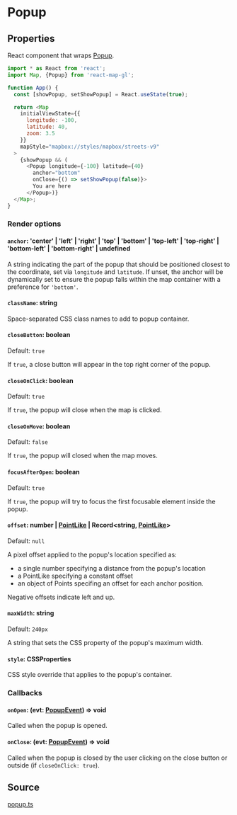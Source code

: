 # Popup


## Properties

React component that wraps [Popup](https://docs.mapbox.com/mapbox-gl-js/api/markers/#popup).

```js
import * as React from 'react';
import Map, {Popup} from 'react-map-gl';

function App() {
  const [showPopup, setShowPopup] = React.useState(true);

  return <Map
    initialViewState={{
      longitude: -100,
      latitude: 40,
      zoom: 3.5
    }}
    mapStyle="mapbox://styles/mapbox/streets-v9"
  >
    {showPopup && (
      <Popup longitude={-100} latitude={40}
        anchor="bottom"
        onClose={() => setShowPopup(false)}>
        You are here
      </Popup>)}
  </Map>;
}
```

### Render options

#### `anchor`: 'center' | 'left' | 'right' | 'top' | 'bottom' | 'top-left' | 'top-right' | 'bottom-left' | 'bottom-right' | undefined

A string indicating the part of the popup that should be positioned closest to the coordinate, set via `longitude` and `latitude`. 
If unset, the anchor will be dynamically set to ensure the popup falls within the map container with a preference for `'bottom'`.

#### `className`: string

Space-separated CSS class names to add to popup container.

#### `closeButton`: boolean

Default: `true`

If `true`, a close button will appear in the top right corner of the popup.

#### `closeOnClick`: boolean

Default: `true`

If `true`, the popup will close when the map is clicked.

#### `closeOnMove`: boolean

Default: `false`

If `true`, the popup will closed when the map moves.

#### `focusAfterOpen`: boolean

Default: `true`

If `true`, the popup will try to focus the first focusable element inside the popup.

#### `offset`: number | [PointLike](/docs/api-reference/types.md#pointlike) | Record\<string, [PointLike](/docs/api-reference/types.md#pointlike)\>

Default: `null`

A pixel offset applied to the popup's location specified as:

- a single number specifying a distance from the popup's location
- a PointLike specifying a constant offset
- an object of Points specifing an offset for each anchor position.

Negative offsets indicate left and up.

#### `maxWidth`: string

Default: `240px`

A string that sets the CSS property of the popup's maximum width.

#### `style`: CSSProperties

CSS style override that applies to the popup's container.

### Callbacks

#### `onOpen`: (evt: [PopupEvent](/docs/api-reference/types.md#popupevent)) => void

Called when the popup is opened.

#### `onClose`: (evt: [PopupEvent](/docs/api-reference/types.md#popupevent)) => void

Called when the popup is closed by the user clicking on the close button or outside (if `closeOnClick: true`).


## Source

[popup.ts](https://github.com/visgl/react-map-gl/tree/7.0-release/src/components/popup.ts)
